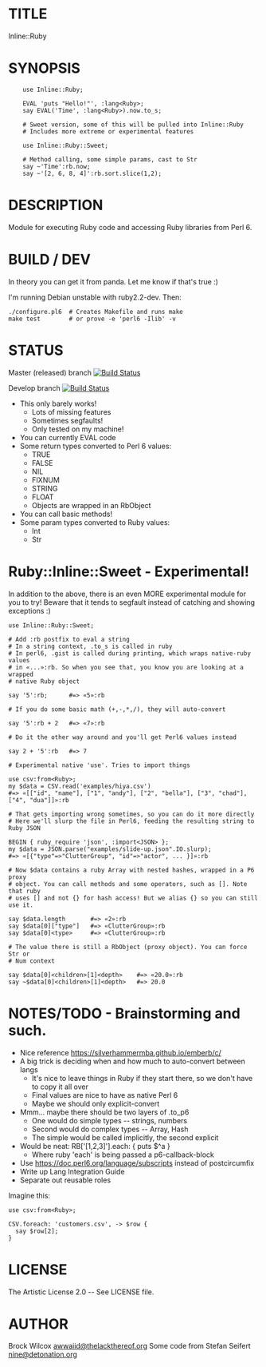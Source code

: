 # TITLE

Inline::Ruby


# SYNOPSIS

```
    use Inline::Ruby;

    EVAL 'puts "Hello!"', :lang<Ruby>;
    say EVAL('Time', :lang<Ruby>).now.to_s;

    # Sweet version, some of this will be pulled into Inline::Ruby
    # Includes more extreme or experimental features

    use Inline::Ruby::Sweet;

    # Method calling, some simple params, cast to Str
    say ~'Time':rb.now;
    say ~'[2, 6, 8, 4]':rb.sort.slice(1,2);
```

# DESCRIPTION

Module for executing Ruby code and accessing Ruby libraries from Perl 6.

# BUILD / DEV

In theory you can get it from panda. Let me know if that's
true :)

I'm running Debian unstable with ruby2.2-dev. Then:

    ./configure.pl6  # Creates Makefile and runs make
    make test        # or prove -e 'perl6 -Ilib' -v

# STATUS

Master (released) branch [![Build Status](https://travis-ci.org/awwaiid/p6-Inline-Ruby.svg?branch=master)](https://travis-ci.org/awwaiid/p6-Inline-Ruby)

Develop branch [![Build Status](https://travis-ci.org/awwaiid/p6-Inline-Ruby.svg?branch=develop)](https://travis-ci.org/awwaiid/p6-Inline-Ruby)

* This only barely works!
  * Lots of missing features
  * Sometimes segfaults!
  * Only tested on my machine!
* You can currently EVAL code
* Some return types converted to Perl 6 values:
  * TRUE
  * FALSE
  * NIL
  * FIXNUM
  * STRING
  * FLOAT
  * Objects are wrapped in an RbObject
* You can call basic methods!
* Some param types converted to Ruby values:
  * Int
  * Str

# Ruby::Inline::Sweet - Experimental!

In addition to the above, there is an even MORE experimental module for you to
try! Beware that it tends to segfault instead of catching and showing
exceptions :)

    use Inline::Ruby::Sweet;

    # Add :rb postfix to eval a string
    # In a string context, .to_s is called in ruby
    # In perl6, .gist is called during printing, which wraps native-ruby values
    # in «...»:rb. So when you see that, you know you are looking at a wrapped
    # native Ruby object

    say '5':rb;      #=> «5»:rb

    # If you do some basic math (+,-,*,/), they will auto-convert

    say '5':rb + 2   #=> «7»:rb

    # Do it the other way around and you'll get Perl6 values instead

    say 2 + '5':rb   #=> 7

    # Experimental native 'use'. Tries to import things

    use csv:from<Ruby>;
    my $data = CSV.read('examples/hiya.csv')
    #=> «[["id", "name"], ["1", "andy"], ["2", "bella"], ["3", "chad"], ["4", "dua"]]»:rb

    # That gets importing wrong sometimes, so you can do it more directly
    # Here we'll slurp the file in Perl6, feeding the resulting string to Ruby JSON

    BEGIN { ruby_require 'json', :import<JSON> };
    my $data = JSON.parse("examples/slide-up.json".IO.slurp);
    #=> «[{"type"=>"ClutterGroup", "id"=>"actor", ... }]»:rb

    # Now $data contains a ruby Array with nested hashes, wrapped in a P6 proxy
    # object. You can call methods and some operators, such as []. Note that ruby
    # uses [] and not {} for hash access! But we alias {} so you can still use it.

    say $data.length       #=> «2»:rb
    say $data[0]["type"]   #=> «ClutterGroup»:rb
    say $data[0]<type>     #=> «ClutterGroup»:rb

    # The value there is still a RbObject (proxy object). You can force Str or
    # Num context

    say $data[0]<children>[1]<depth>    #=> «20.0»:rb
    say ~$data[0]<children>[1]<depth>   #=> 20.0


# NOTES/TODO - Brainstorming and such.

* Nice reference https://silverhammermba.github.io/emberb/c/
* A big trick is deciding when and how much to auto-convert between langs
  * It's nice to leave things in Ruby if they start there, so we don't have to copy it all over
  * Final values are nice to have as native Perl 6
  * Maybe we should only explicit-convert
* Mmm... maybe there should be two layers of .to_p6
  * One would do simple types -- strings, numbers
  * Second would do complex types -- Array, Hash
  * The simple would be called implicitly, the second explicit
* Would be neat: RB['[1,2,3]'].each: { puts $^a }
  * Where ruby 'each' is being passed a p6-callback-block
* Use https://doc.perl6.org/language/subscripts instead of postcircumfix
* Write up Lang Integration Guide
* Separate out reusable roles

Imagine this:

    use csv:from<Ruby>;

    CSV.foreach: 'customers.csv', -> $row {
      say $row[2];
    }

# LICENSE

The Artistic License 2.0 -- See LICENSE file.

# AUTHOR

Brock Wilcox <awwaiid@thelackthereof.org>
Some code from Stefan Seifert <nine@detonation.org>
